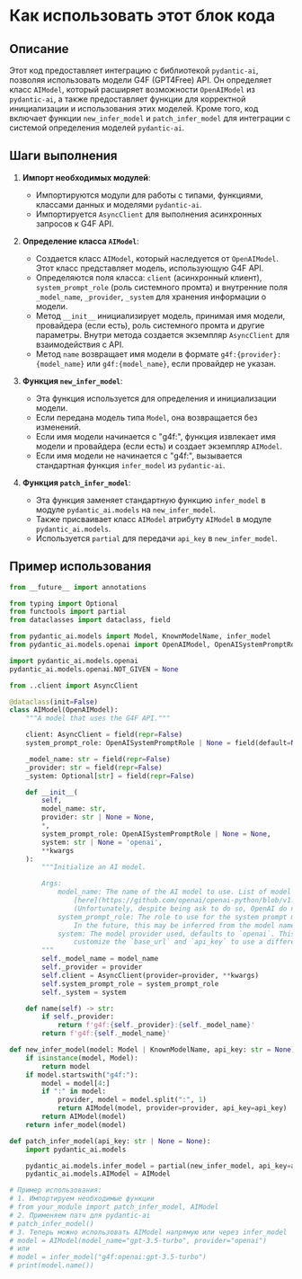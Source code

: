 Как использовать этот блок кода
=========================================================================================

Описание
-------------------------
Этот код предоставляет интеграцию с библиотекой `pydantic-ai`, позволяя использовать модели G4F (GPT4Free) API. Он определяет класс `AIModel`, который расширяет возможности `OpenAIModel` из `pydantic-ai`, а также предоставляет функции для корректной инициализации и использования этих моделей. Кроме того, код включает функции `new_infer_model` и `patch_infer_model` для интеграции с системой определения моделей `pydantic-ai`.

Шаги выполнения
-------------------------
1. **Импорт необходимых модулей**:
   - Импортируются модули для работы с типами, функциями, классами данных и моделями `pydantic-ai`.
   - Импортируется `AsyncClient` для выполнения асинхронных запросов к G4F API.

2. **Определение класса `AIModel`**:
   - Создается класс `AIModel`, который наследуется от `OpenAIModel`. Этот класс представляет модель, использующую G4F API.
   - Определяются поля класса: `client` (асинхронный клиент), `system_prompt_role` (роль системного промта) и внутренние поля `_model_name`, `_provider`, `_system` для хранения информации о модели.
   - Метод `__init__` инициализирует модель, принимая имя модели, провайдера (если есть), роль системного промта и другие параметры. Внутри метода создается экземпляр `AsyncClient` для взаимодействия с API.
   - Метод `name` возвращает имя модели в формате `g4f:{provider}:{model_name}` или `g4f:{model_name}`, если провайдер не указан.

3. **Функция `new_infer_model`**:
   - Эта функция используется для определения и инициализации модели.
   - Если передана модель типа `Model`, она возвращается без изменений.
   - Если имя модели начинается с "g4f:", функция извлекает имя модели и провайдера (если есть) и создает экземпляр `AIModel`.
   - Если имя модели не начинается с "g4f:", вызывается стандартная функция `infer_model` из `pydantic-ai`.

4. **Функция `patch_infer_model`**:
   - Эта функция заменяет стандартную функцию `infer_model` в модуле `pydantic_ai.models` на `new_infer_model`.
   - Также присваивает класс `AIModel` атрибуту `AIModel` в модуле `pydantic_ai.models`.
   - Используется `partial` для передачи `api_key` в `new_infer_model`.

Пример использования
-------------------------

```python
from __future__ import annotations

from typing import Optional
from functools import partial
from dataclasses import dataclass, field

from pydantic_ai.models import Model, KnownModelName, infer_model
from pydantic_ai.models.openai import OpenAIModel, OpenAISystemPromptRole

import pydantic_ai.models.openai
pydantic_ai.models.openai.NOT_GIVEN = None

from ..client import AsyncClient

@dataclass(init=False)
class AIModel(OpenAIModel):
    """A model that uses the G4F API."""

    client: AsyncClient = field(repr=False)
    system_prompt_role: OpenAISystemPromptRole | None = field(default=None)

    _model_name: str = field(repr=False)
    _provider: str = field(repr=False)
    _system: Optional[str] = field(repr=False)

    def __init__(
        self,
        model_name: str,
        provider: str | None = None,
        *,
        system_prompt_role: OpenAISystemPromptRole | None = None,
        system: str | None = 'openai',
        **kwargs
    ):
        """Initialize an AI model.

        Args:
            model_name: The name of the AI model to use. List of model names available
                [here](https://github.com/openai/openai-python/blob/v1.54.3/src/openai/types/chat_model.py#L7)
                (Unfortunately, despite being ask to do so, OpenAI do not provide `.inv` files for their API).
            system_prompt_role: The role to use for the system prompt message. If not provided, defaults to `'system'`.
                In the future, this may be inferred from the model name.
            system: The model provider used, defaults to `openai`. This is for observability purposes, you must
                customize the `base_url` and `api_key` to use a different provider.
        """
        self._model_name = model_name
        self._provider = provider
        self.client = AsyncClient(provider=provider, **kwargs)
        self.system_prompt_role = system_prompt_role
        self._system = system

    def name(self) -> str:
        if self._provider:
            return f'g4f:{self._provider}:{self._model_name}'
        return f'g4f:{self._model_name}'

def new_infer_model(model: Model | KnownModelName, api_key: str = None) -> Model:
    if isinstance(model, Model):
        return model
    if model.startswith("g4f:"):
        model = model[4:]
        if ":" in model:
            provider, model = model.split(":", 1)
            return AIModel(model, provider=provider, api_key=api_key)
        return AIModel(model)
    return infer_model(model)

def patch_infer_model(api_key: str | None = None):
    import pydantic_ai.models

    pydantic_ai.models.infer_model = partial(new_infer_model, api_key=api_key)
    pydantic_ai.models.AIModel = AIModel

# Пример использования:
# 1. Импортируем необходимые функции
# from your_module import patch_infer_model, AIModel
# 2. Применяем патч для pydantic-ai
# patch_infer_model()
# 3. Теперь можно использовать AIModel напрямую или через infer_model
# model = AIModel(model_name="gpt-3.5-turbo", provider="openai")
# или
# model = infer_model("g4f:openai:gpt-3.5-turbo")
# print(model.name())